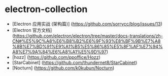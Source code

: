 # electron-collection

- [Electron 应用实战 (架构篇)] (https://github.com/sorrycc/blog/issues/13)
- [Electron 官方文档] (https://github.com/electron/electron/tree/master/docs-translations/zh-CN#%E5%9C%A8%E6%B8%B2%E6%9F%93%E8%BF%9B%E7%A8%8B%E7%BD%91%E9%A1%B5%E5%86%85%E5%8F%AF%E7%94%A8%E7%9A%84%E6%A8%A1%E5%9D%97)
- [hozz] (https://github.com/ppoffice/Hozz)
- [StarCabinet] (https://github.com/thundernet8/StarCabinet)
- [Nocturn] (https://github.com/k0kubun/Nocturn)
